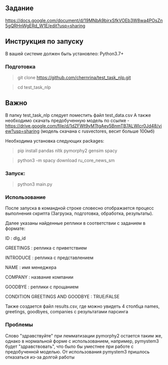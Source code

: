 
## Задание

https://docs.google.com/document/d/19MNbA9birxSfkVOEb3W8wa4POsZn5gQRHnWgERd_W1E/edit?usp=sharing

## Инструкция по запуску

В вашей системе должен быть установлео: Python3.7+

### Подготовка

> git clone https://github.com/chernrina/test_task_nlp.git

> cd test_task_nlp

## Важно
В папку test_task_nlp следует поместить файл test_data.csv
А также необходимо скачать предобученную модель по ссылке - https://drive.google.com/file/d/1dZFWt9yMTtgAey5BnmTB7ALWlcr0Jd48/view?usp=sharing 
(модель скачана с rusvectores, весит больше 100мб)

Необходима установка следующих packages:
> pip install pandas nltk pymorphy2 gensim spacy

> python3 -m spacy download ru_core_news_sm

### Запуск:
>python3 main.py

### Использование

После запуска в командной строке словесно отображается процесс выполнения скрипта (Загрузка, подготовка, обработка, результаты). 

Далее указаны найденные реплики в соответствии с заданием в формате:

ID : dlg_id

GREETINGS : реплика с приветствием

INTRODUCE : реплика с представлением

NAME : имя менеджера

COMPANY : название компании

GOODBYE : реплики с прощанием

CONDITION GREETINGS AND GOODBYE : TRUE/FALSE

Также создается файл results.csv, где можно увидеть 4 столбца names, greetings, goodbyes, companies с результатами парсинга


### Проблемы

Слово "здравствуйте" при лемматизации pymorphy2 остается таким же, однако в нормальной форме с использованием, например, pymystem3 будет "здравствовать", что было бы уместнее при работе с предобученной моделью. От использования pymystem3 пришлось отказаться из-за долгой работы



